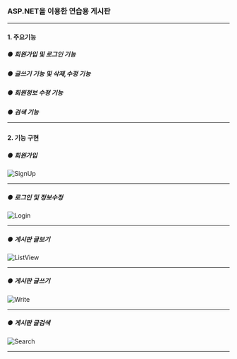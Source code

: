 ### ASP.NET을 이용한 연습용 게시판<hr/>

#### 1. 주요기능
##### ● 회원가입 및 로그인 기능
##### ● 글쓰기 기능 및 삭제,수정 기능
##### ● 회원정보 수정 기능 
##### ● 검색 기능 <hr/>

#### 2. 기능 구현
##### ● 회원가입
![SignUp](https://user-images.githubusercontent.com/69396761/90852167-c14d3300-e3b1-11ea-85c0-b780f67b8974.gif)<hr/>
##### ● 로그인 및 정보수정
![Login](https://user-images.githubusercontent.com/69396761/90852188-cc07c800-e3b1-11ea-9d0e-11577ef91534.gif)<hr/>
##### ● 게시판 글보기
![ListView](https://user-images.githubusercontent.com/69396761/90852201-d2963f80-e3b1-11ea-878a-36e94cd14323.gif)<hr/>
##### ● 게시판 글쓰기
![Write](https://user-images.githubusercontent.com/69396761/90852206-d88c2080-e3b1-11ea-9be8-4a0da635886d.gif)<hr/>
##### ● 게시판 글검색
![Search](https://user-images.githubusercontent.com/69396761/90852213-de820180-e3b1-11ea-9a07-992521bf7e89.gif)<hr/>
